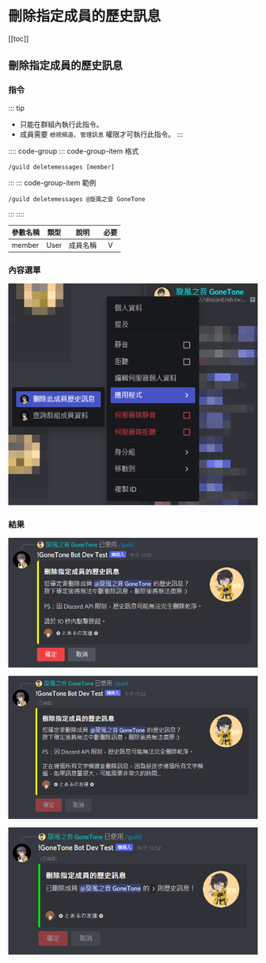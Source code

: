 # 刪除指定成員的歷史訊息

[[toc]]

## 刪除指定成員的歷史訊息

### 指令

::: tip
- 只能在群組內執行此指令。
- 成員需要 `檢視頻道`、`管理訊息` 權限才可執行此指令。
:::

:::: code-group
::: code-group-item 格式
```text:no-line-numbers
/guild deletemessages [member]
```
:::
::: code-group-item 範例
```text:no-line-numbers
/guild deletemessages @旋風之音 GoneTone
```
:::
::::

| 參數名稱   | 類型   | 說明   | 必要  |
|--------|------|------|:---:|
| member | User | 成員名稱 |  V  |

### 內容選單

![](../.vuepress/public/guild/deletemessages/deletemessages_contextmenu.png)

### 結果

![](../.vuepress/public/guild/deletemessages/deletemessages_1.png)

![](../.vuepress/public/guild/deletemessages/deletemessages_2.png)

![](../.vuepress/public/guild/deletemessages/deletemessages_3.png)

